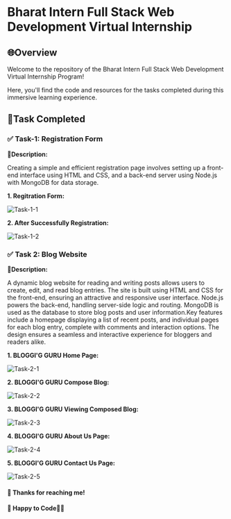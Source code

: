 # Bharat Intern Full Stack Web Development Virtual Internship

## 🌐Overview

Welcome to the repository of the Bharat Intern Full Stack Web Development Virtual Internship Program!

Here, you'll find the code and resources for the tasks completed during this immersive learning experience.

## 📌Task Completed

### ✅ Task-1: Registration Form

**📝Description:** 

Creating a simple and efficient registration page involves setting up a front-end interface using HTML and CSS, and a back-end server using Node.js with MongoDB for data storage.


**1. Regitration Form:**

![Task-1-1](https://github.com/brijeshparmar2054/Bharat_InternShip/assets/129920028/440e66ab-5b9d-4ec4-bc28-5892d229eeaa)


**2. After Successfully Registration:**

![Task-1-2](https://github.com/brijeshparmar2054/Bharat_InternShip/assets/129920028/058818f0-4834-4b1c-aa0e-5b5f2c27d61f)

### ✅ Task 2: Blog Website

**📝Description:** 

A dynamic blog website for reading and writing posts allows users to create, edit, and read blog entries. The site is built using HTML and CSS for the front-end, ensuring an attractive and responsive user interface. Node.js powers the back-end, handling server-side logic and routing. MongoDB is used as the database to store blog posts and user information.Key features include a homepage displaying a list of recent posts, and individual pages for each blog entry, complete with comments and interaction options. The design ensures a seamless and interactive experience for bloggers and readers alike.

**1. BLOGGI'G GURU Home Page:**

![Task-2-1](https://github.com/brijeshparmar2054/Bharat_InternShip/assets/129920028/078ad0f6-39eb-4b07-9589-547d9e0395b0)

**2. BLOGGI'G GURU Compose Blog:**

![Task-2-2](https://github.com/brijeshparmar2054/Bharat_InternShip/assets/129920028/528a39f4-65fc-4feb-b34c-be881bc39f45)

**3. BLOGGI'G GURU Viewing Composed Blog:**

![Task-2-3](https://github.com/brijeshparmar2054/Bharat_InternShip/assets/129920028/233af45f-840f-4427-a3e4-77fba6d7a2a7)

**4. BLOGGI'G GURU About Us Page:**

![Task-2-4](https://github.com/brijeshparmar2054/Bharat_InternShip/assets/129920028/367c61fb-cc59-4ac0-a640-05f62a182d4d)

**5. BLOGGI'G GURU Contact Us Page:**

![Task-2-5](https://github.com/brijeshparmar2054/Bharat_InternShip/assets/129920028/089e68ae-3990-4d9c-9962-cc010bd939c4)

#### 📌 Thanks for reaching me!
#### 📌 Happy to Code🚀💫
